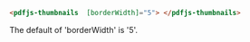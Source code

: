 ```html
<pdfjs-thumbnails  [borderWidth]="5"> </pdfjs-thumbnails>
```

The default of 'borderWidth' is '5'.    
